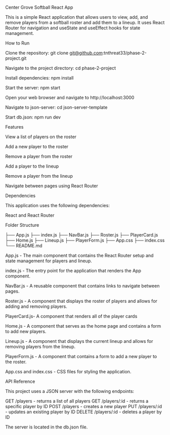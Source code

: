 Center Grove Softball React App

This is a simple React application that allows users to view, add, and remove players from a softball roster and add them to a lineup. It uses React Router for navigation and useState and useEffect hooks for state management.


How to Run

Clone the repository: git clone git@github.com:tnthreat33/phase-2-project.git

Navigate to the project directory: cd phase-2-project

Install dependencies: npm install

Start the server: npm start

Open your web browser and navigate to http://localhost:3000

Navigate to json-server: cd json-server-template

Start db.json: npm run dev 


Features

View a list of players on the roster

Add a new player to the roster

Remove a player from the roster

Add a player to the lineup

Remove a player from the lineup

Navigate between pages using React Router



Dependencies

This application uses the following dependencies:

React and React Router


Folder Structure

├── App.js
├── index.js
├── NavBar.js
├── Roster.js
    ├── PlayerCard.js
├── Home.js
├── Lineup.js
├── PlayerForm.js
├── App.css
├── index.css
└── README.md

App.js - The main component that contains the React Router setup and state management for players and lineup.

index.js - The entry point for the application that renders the App component.

NavBar.js - A reusable component that contains links to navigate between pages.

Roster.js - A component that displays the roster of players and allows for adding and removing players.

PlayerCard.js- A component that renders all of the player cards 

Home.js - A component that serves as the home page and contains a form to add new players.

Lineup.js - A component that displays the current lineup and allows for removing players from the lineup.

PlayerForm.js - A component that contains a form to add a new player to the roster.

App.css and index.css - CSS files for styling the application.


API Reference

This project uses a JSON server with the following endpoints:

GET /players - returns a list of all players
GET /players/:id - returns a specific player by ID
POST /players - creates a new player
PUT /players/:id - updates an existing player by ID
DELETE /players/:id - deletes a player by ID

The server is located in the db.json file.